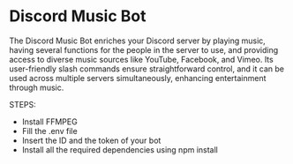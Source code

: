 # Discord Music Bot 

The Discord Music Bot enriches your Discord server by playing music, having several functions for the people in the server to use, and providing access to diverse music sources like YouTube, Facebook, and Vimeo. Its user-friendly slash commands ensure straightforward control, and it can be used across multiple servers simultaneously, enhancing entertainment through music.

STEPS:
- Install FFMPEG
- Fill the .env file
- Insert the ID and the token of your bot
- Install all the required dependencies using npm install
